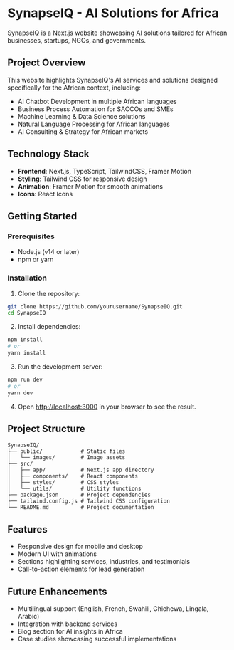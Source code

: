 # SynapseIQ - AI Solutions for Africa

SynapseIQ is a Next.js website showcasing AI solutions tailored for African businesses, startups, NGOs, and governments.

## Project Overview

This website highlights SynapseIQ's AI services and solutions designed specifically for the African context, including:

- AI Chatbot Development in multiple African languages
- Business Process Automation for SACCOs and SMEs
- Machine Learning & Data Science solutions
- Natural Language Processing for African languages
- AI Consulting & Strategy for African markets

## Technology Stack

- **Frontend**: Next.js, TypeScript, TailwindCSS, Framer Motion
- **Styling**: Tailwind CSS for responsive design
- **Animation**: Framer Motion for smooth animations
- **Icons**: React Icons

## Getting Started

### Prerequisites

- Node.js (v14 or later)
- npm or yarn

### Installation

1. Clone the repository:
```bash
git clone https://github.com/yourusername/SynapseIQ.git
cd SynapseIQ
```

2. Install dependencies:
```bash
npm install
# or
yarn install
```

3. Run the development server:
```bash
npm run dev
# or
yarn dev
```

4. Open [http://localhost:3000](http://localhost:3000) in your browser to see the result.

## Project Structure

```
SynapseIQ/
├── public/            # Static files
│   └── images/        # Image assets
├── src/
│   ├── app/           # Next.js app directory
│   ├── components/    # React components
│   ├── styles/        # CSS styles
│   └── utils/         # Utility functions
├── package.json       # Project dependencies
├── tailwind.config.js # Tailwind CSS configuration
└── README.md          # Project documentation
```

## Features

- Responsive design for mobile and desktop
- Modern UI with animations
- Sections highlighting services, industries, and testimonials
- Call-to-action elements for lead generation

## Future Enhancements

- Multilingual support (English, French, Swahili, Chichewa, Lingala, Arabic)
- Integration with backend services
- Blog section for AI insights in Africa
- Case studies showcasing successful implementations
